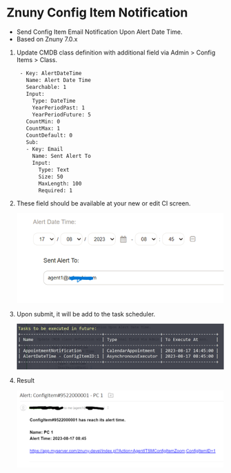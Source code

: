 # Znuny Config Item Notification
- Send Config Item Email Notification Upon Alert Date Time.
- Based on Znuny 7.0.x

1. Update CMDB class definition with additional field via Admin > Config Items > Class.

		- Key: AlertDateTime
		  Name: Alert Date Time
		  Searchable: 1
		  Input:
		    Type: DateTime
		    YearPeriodPast: 1
		    YearPeriodFuture: 5
		  CountMin: 0
		  CountMax: 1
		  CountDefault: 0
		  Sub:
		  - Key: Email
		    Name: Sent Alert To
		    Input:
			  Type: Text
			  Size: 50
			  MaxLength: 100
			  Required: 1 
		
2. These field should be available at your new or edit CI screen.

	![ci_field](ci_field.png)
		
		
3. Upon submit, it will be add to the task scheduler.

	![daemon-summary](daemon-summary.png)
	
	
4. Result

	![email-alert](email-alert.png)